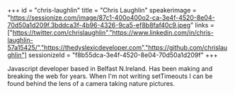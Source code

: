+++
id = "chris-laughlin"
title = "Chris Laughlin"
speakerimage = "https://sessionize.com/image/87c1-400o400o2-ca-3e4f-4520-8e04-70d50a1d209f.3bddca3f-4b96-4326-9ca5-ef8b8faf40c9.jpeg"
links = ["https://twitter.com/chrislaughlin","https://www.linkedin.com/in/chris-laughlin-57a15425/","https://thedyslexicdeveloper.com","https://github.com/chrislaughlin"]
sessionizeId = "f8b55dca-3e4f-4520-8e04-70d50a1d209f"
+++

Javascript developer based in Belfast N.Ireland. Has been making and breaking the web for years. When I'm not writing setTimeouts I can be found behind the lens of a camera taking nature pictures.